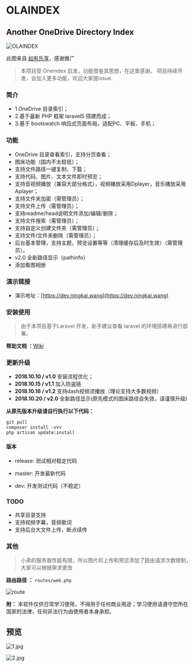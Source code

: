 OLAINDEX
===

## Another OneDrive Directory Index

![OLAINDEX](https://i.loli.net/2018/10/11/5bbf40831f294.jpg)

此图来自 [如有乐享](https://51.ruyo.net/)，感谢推广

> 本项目受 Oneindex 启发，功能借鉴其思想，在这里感谢。 项目持续开发，会加入更多功能，欢迎大家提issue.

### 简介

- 1.OneDrive 目录索引；
- 2.基于最新 PHP 框架 laravel5 搭建而成；
- 3.基于 bootswatch 响应式页面布局，适配PC、平板、手机；

### 功能
- OneDrive 目录查看索引，支持分页查看；
- 图床功能（国内不太稳低）；
- 支持文件路径一键复制、下载；
- 支持代码、图片、文本文件即时预览；
- 支持音视频播放（兼容大部分格式），视频播放采用Dplayer，音乐播放采用Aplayer；
- 支持文件夹加密（需管理员）；
- 支持文件上传（需管理员）；
- 支持readme/head说明文件添加/编辑/删除；
- 支持文件搜索（需管理员）；
- 支持自定义创建文件夹（需管理员）；
- 支持文件/文件夹删除（需管理员）；
- 后台基本管理，支持主题，预览设置等等（清理缓存后及时生效）（需管理员）。
- v2.0 全新路径显示（pathinfo）
- 添加看图相册

### 演示链接

- 演示地址：[https://dev.ningkai.wang](https://dev.ningkai.wang)

### 安装使用

> 由于本项目基于Laravel 开发，新手建议查看 laravel 的环境搭建再进行部署。

**帮助文档 ：**[Wiki](https://github.com/WangNingkai/OLAINDEX/wiki)

### 更新升级

- **2018.10.10 / v1.0**
安装流程优化；
- **2018.10.15 / v1.1**
加入防盗链
- **2018.10.16 / v1.2**
支持dash视频流播放（理论支持大多数视频）
- **2018.10.20 / v2.0**
全新路径显示(原先模式的图床路径会失效，请谨慎升级)

**从原先版本升级请自行执行以下代码：**

```
git pull
composer install -vvv
php artisan update:install
```


#### 版本

- release: 测试相对稳定代码

- master: 开发最新代码

- dev: 开发测试代码（不稳定）

### TODO

- 共享目录支持
- 支持视频字幕，音频歌词
- 支持后台大文件上传，断点续传

### 其他 

> 小弟的服务器性能有限，所以图片的上传和预览添加了路由请求次数限制，大家可以根据需求更改

**路由路径 ：** `routes/web.php`

![route](https://image.ningkai.wang/item/origin/view/01HS36VADQV35WPMQ3AFHZ25AUTVCJIEVN)

**附：** 本软件仅供日常学习使用，不得用于任何商业用途；学习使用请遵守您所在国家的法律，任何非法行为由使用者本身承担。

## 预览

![1.jpg](https://image.ningkai.wang/item/origin/view/01HS36VAGA2Q2RP3ZSKVGYAZW2IMBBTB3N)

![2.jpg](https://image.ningkai.wang/item/origin/view/01HS36VADJ5MEMI6RGVVCJ3SJBBKRWOSRS)
